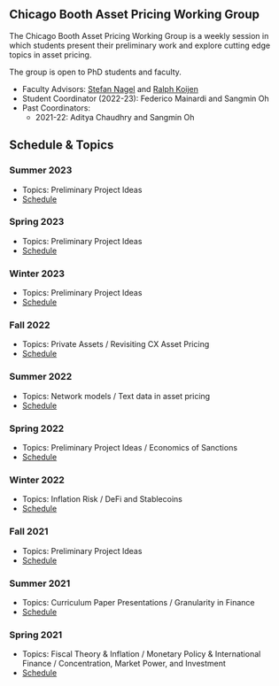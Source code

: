 ## Chicago Booth Asset Pricing Working Group

The Chicago Booth Asset Pricing Working Group is a weekly session in which students present their preliminary work and explore cutting edge topics in asset pricing.

The group is open to PhD students and faculty.
- Faculty Advisors: [Stefan Nagel](https://voices.uchicago.edu/stefannagel/) and [Ralph Koijen](https://koijen.net/index.html)
- Student Coordinator (2022-23): Federico Mainardi and Sangmin Oh
- Past Coordinators:
  - 2021-22: Aditya Chaudhry and Sangmin Oh

## Schedule & Topics

### Summer 2023
- Topics: Preliminary Project Ideas
- [Schedule](2023Su.md) 

### Spring 2023
- Topics: Preliminary Project Ideas
- [Schedule](2023S.md) 

### Winter 2023
- Topics: Preliminary Project Ideas
- [Schedule](2023W.md)

### Fall 2022
- Topics: Private Assets / Revisiting CX Asset Pricing
- [Schedule](2022F.md)

### Summer 2022
- Topics: Network models / Text data in asset pricing
- [Schedule](2022Su.md)

### Spring 2022
- Topics: Preliminary Project Ideas / Economics of Sanctions
- [Schedule](2022S.md) 

### Winter 2022
- Topics: Inflation Risk / DeFi and Stablecoins
- [Schedule](2022W.md)

### Fall 2021
- Topics: Preliminary Project Ideas
- [Schedule](2021F.md)

### Summer 2021
- Topics: Curriculum Paper Presentations / Granularity in Finance
- [Schedule](2021Su.md)

### Spring 2021
- Topics: Fiscal Theory & Inflation / Monetary Policy & International Finance / Concentration, Market Power, and Investment
- [Schedule](2021S.md)
